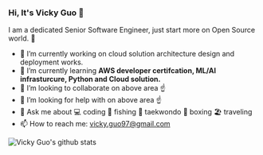 ### Hi, It's Vicky Guo 👋


I am a dedicated Senior Software Engineer, just start more on Open Source world. :beer:

- 🔭 I’m currently working on cloud solution architecture design and deployment works.  
- 🌱 I’m currently learning **AWS developer certifcation, ML/AI infrasturcure, Python and Cloud solution.**
- 👯 I’m looking to collaborate on above area :point_up:
- 🤔 I’m looking for help with on above area :point_up:
- 💬 Ask me about :computer:  coding  :fishing_pole_and_fish: fishing :martial_arts_uniform: taekwondo :boxing_glove: boxing  :beach_umbrella: traveling 
- 📫 How to reach me: vicky.guo97@gmail.com

![Vicky Guo's github stats](https://github-readme-stats.vercel.app/api?username=VickyGuo0907&show_icons=true&theme=algolia)
